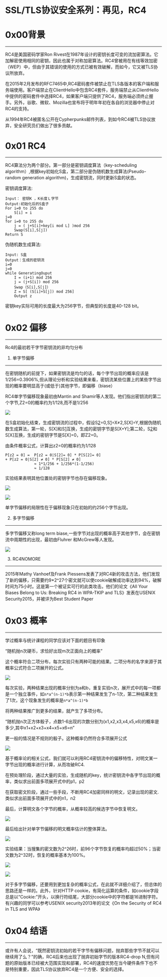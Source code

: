 # SSL/TLS协议安全系列：再见，RC4

0x00背景
======

* * *

RC4是美国密码学家Ron Rivest在1987年设计的密钥长度可变的流加密算法。它加解密使用相同的密钥，因此也属于对称加密算法。RC4曾被用在有线等效加密（WEP）中，但由于其错误的使用的方式已被有效破解，而如今，它又被TLS协议所放弃。

在2015年2月发布的RFC7465中,RC4密码套件被禁止在TLS各版本的客户端和服务端使用。客户端禁止在ClientHello中包含RC4套件，服务端禁止从ClientHello中提供的密码套件中选择RC4，如果客户端只提供了RC4，服务端必须终止握手。另外，谷歌、微软、Mozilla也宣布将于明年年初在各自的浏览器中停止对RC4的支持。

从1994年RC4被匿名公开在Cypherpunks邮件列表，到如今RC4被TLS协议放弃，安全研究员们做出了很多贡献。

0x01 RC4
========

* * *

RC4算法分为两个部分。第一部分是密钥调度算法（key-scheduling algorithm）,根据key初始化S盒，第二部分是伪随机数生成算法(Pseudo-random generation algorithm)，生成密钥流，同时更新S盒的状态。

密钥调度算法:

```
Input： 密钥K ，K长度Ｌ字节
Output:初始化后的S盒子
For i=0 to 255 do
    S[i] = i
j=0
for i=0 to 255 do
    j = ( j+S[i]+key[i mod L] )mod 256
    Swap(S[i],S[j])
Return S

```

伪随机数生成算法:

```
Input: S盒
Output：生成的密钥流
i=0
j=0
while GeneratingOuput
    I = (i+1) mod 256
    j = (j+S[i]) mod 256
    Swap（S[i],S[j]）
    Z = S[ (S[i]+S[j]) mod 256]
    Output z

```

密钥key实际可用的长度最大为256字节，但典型的长度是40-128 bit。

0x02 偏移
=======

* * *

Rc4的最初若干字节密钥流的非均匀分布

1. 单字节偏移
--------

在密钥随机的前提下，如果密钥流是均匀的话，每个字节出现的概率应该是1/256=0.3906%,但从理论分析和实验结果来看，密钥流某些位置上的某些字节出现的概率要明显高于(或低于)其他字节，即偏移（biase）

RC4单字节偏移现象最初由Mantin and Shamir等人发现。他们指出密钥流的第二个字节,Z2=0的概率约为1/128,而不是1/256

![](http://drops.javaweb.org/uploads/images/4b5028817f0a09ae677cf7a1f1cbe270f611453e.jpg)

在S盒初始化结束，生成密钥流的过程中，假设S[2](http://drops.javaweb.org/uploads/images/ee685d2c2c5be337d0b1b1e4a756079d52102425.jpg)=0,S[1](http://drops.javaweb.org/uploads/images/4b5028817f0a09ae677cf7a1f1cbe270f611453e.jpg)=X≠2,S[X]=Y,根据伪随机数生成算法，第一轮，S[X]和S[1](http://drops.javaweb.org/uploads/images/4b5028817f0a09ae677cf7a1f1cbe270f611453e.jpg)互换，生成的密钥字节是S[X+Y];第二轮，S[2](http://drops.javaweb.org/uploads/images/ee685d2c2c5be337d0b1b1e4a756079d52102425.jpg)和S[X]互换，生成的密钥字节是S[X]=0，即Z2=0。

由条件概率公式，计算出z2=0的概率约为1/128

```
P[z2 = 0] =  P[z2 = 0|S[2]= 0] * P[S[2]= 0] 
+ P[z2 = 0|S[2] ≠ 0] * P[S[2] ≠ 0]
             ≈ 1*1/256 + 1/256*(1-1/256)
             ≈ 1/128

```

实验结果表明其他位置处的密钥字节也存在偏移现象。

![](http://drops.javaweb.org/uploads/images/ee685d2c2c5be337d0b1b1e4a756079d52102425.jpg)

![](http://drops.javaweb.org/uploads/images/7f71b4f997e6ab83abf2102ed41b9df5e43a63b6.jpg)

单字节偏移的局限性在于偏移现象只在初始的约256个字节出现。

2. 多字节偏移
--------

多字节偏移又称long term biase,一些字节对出现的概率高于其他字节，会在密钥流中周期性的出现，最初由Fluhrer 和McGrew等人发现。

![](http://drops.javaweb.org/uploads/images/0756675b2884a68760b4b6577450fea5dff46fba.jpg)

3. RC4NOMORE
------------

2015年Mathy Vanhoef及Frank Piessens发表了对RC4新的攻击方法，他们发现了新的偏移，只需要约9*2^27个密文就可以使cookie破解成功率达到94%，破解时间为75小时。这是第一个被证实可行的此类攻击。他们的论文《All Your Biases Belong to Us: Breaking RC4 in WPA-TKIP and TLS》发表在USENIX Security2015，并被评为Best Student Paper

0x03 概率
=======

* * *

学过概率与统计课程的同学应该对下面的题目有印象

“随机抛n次硬币，求恰好出现m次正面向上的概率”

这个概率符合二项分布，每次实验只有两种可能的结果。二项分布的名字来源于其概率公式符合二项展开的公式。

![](http://drops.javaweb.org/uploads/images/445f897e4a8a8e485c555e88c0a7070e89e6a7f7.jpg)

每次实验，两种结果出现的概率分别为a和b，重复实验n次，展开式中的每一项都是一个独立事件，如`n*a^(n-1)*b`表示第一种结果发生了n-1次，第二种结果发生了1次，这个现象发生的概率是`n*a^(n-1)*b`

将两种结果推广到更多的结果，就产生了多项分布。

“随机抛n次正方体骰子，点数1-6出现的次数分别为(x1,x2,x3,x4,x5,x6)的概率是多少,其中x1+x2+x3+x4+x5+x6=n”

更一般的情况是不规则的骰子。这种概率仍然符合多项展开公式

![](http://drops.javaweb.org/uploads/images/31837a96822b99f432951d225d877b4e99f0be23.jpg)

基于概率论的相关公式，我们就可以利用RC4密钥流中的偏移特性，对明文某一字节出现的概率进行计算，从而攻破RC4.

在预处理阶段，通过大量的实验，生成随机的key，统计密钥流中各字节出现的概率，类似求出前面多项展开式中的p1，p2

在获取密文阶段，通过一些手段，不断用RC4加密同样的明文，记录出现的密文.类似求出前面多项展开式中的n1，n2

最后，计算明文各个字节的概率，从概率较高的候选字节中恢复明文。

![](http://drops.javaweb.org/uploads/images/e7dc2d8a837123e2b096343c6e48283b3d22b30b.jpg)

最后给出针对单字节偏移的明文概率估计的整体算法。

![](http://drops.javaweb.org/uploads/images/e9fc11416fada4ea30e1193f0b21f8eae2de66e6.jpg)

实验结果：当搜集的密文数为2^26时，前96个字节恢复的概率均超过50%；当密文数为2^32时，恢复的概率基本为100%。

![](http://drops.javaweb.org/uploads/images/dd1c825c9023a2f2e944f3ac3b048be7fee6dde1.jpg)

![](http://drops.javaweb.org/uploads/images/5b18256e0e720472a476363ac86083591f9cb118.jpg)

对于多字节偏移，还要用到更加复杂的概率公式，在此就不详细介绍了，但总体的思路还是一样的。此外，针对HTTP cookie，有简化运算的条件，如cookie字段总是以“Cookie:”开头，以换行符结尾，大部分cookie中的字符都是16进制字符。有兴趣的同学可以参考USENIX security2013年的论文《On the Security of RC4 in TLS and WPA》

0x04 结语
=======

* * *

或许有人会说，“既然密钥流初始的若干字节有偏移问题，抛弃那些字节不就可以继续用了么？”的确，RC4后来也出现了抛弃初始字节的版本RC4-drop N,但有问题的原始版本已经被大范围实现和部署，RC4的速度优势在当今硬件条件下也不是特别重要，因此TLS协议放弃RC4是一个方便、安全的选择。